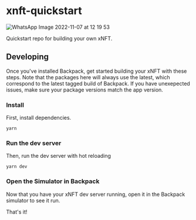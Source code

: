 # xnft-quickstart

![WhatsApp Image 2022-11-07 at 12 19 53](https://user-images.githubusercontent.com/104062587/200243994-4e3c5aba-b936-42a6-a6f2-bc6289687b4d.jpg)


Quickstart repo for building your own xNFT.

## Developing

Once you've installed Backpack, get started building your xNFT with these steps. Note that the packages here will always use the latest, which correspond to the latest tagged build of Backpack. If you have unexepected issues, make sure your package versions match the app version.

### Install

First, install dependencies.

```
yarn
```

### Run the dev server

Then, run the dev server with hot reloading

```
yarn dev
```

### Open the Simulator in Backpack

Now that you have your xNFT dev server running, open it in the Backpack simulator to see it run.

That's it!
